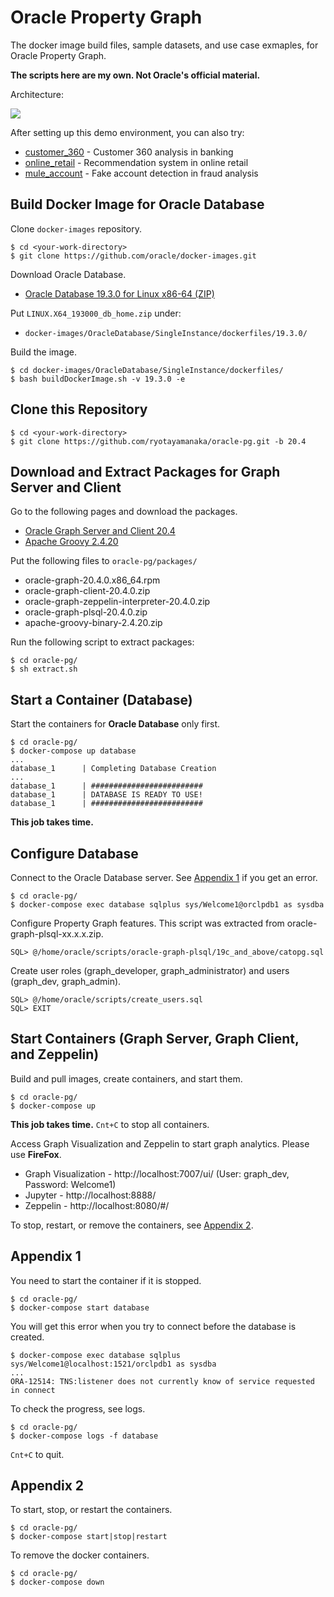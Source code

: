 # Oracle Property Graph

The docker image build files, sample datasets, and use case exmaples, for Oracle Property Graph.

**The scripts here are my own. Not Oracle's official material.**

Architecture:

![](https://user-images.githubusercontent.com/4862919/80330080-632e9a00-886e-11ea-822e-0a96e40dbbf9.jpg)

After setting up this demo environment, you can also try:

- [customer_360](./graphs/customer_360/README.md) - Customer 360 analysis in banking 
- [online_retail](./graphs/online_retail/README.md) - Recommendation system in online retail
- [mule_account](./graphs/mule_account/README.md) - Fake account detection in fraud analysis

## Build Docker Image for Oracle Database

Clone `docker-images` repository.

    $ cd <your-work-directory>
    $ git clone https://github.com/oracle/docker-images.git

Download Oracle Database.

* [Oracle Database 19.3.0 for Linux x86-64 (ZIP)](https://www.oracle.com/database/technologies/oracle-database-software-downloads.html)

Put `LINUX.X64_193000_db_home.zip` under:
* `docker-images/OracleDatabase/SingleInstance/dockerfiles/19.3.0/`

Build the image.

    $ cd docker-images/OracleDatabase/SingleInstance/dockerfiles/
    $ bash buildDockerImage.sh -v 19.3.0 -e

## Clone this Repository

    $ cd <your-work-directory>
    $ git clone https://github.com/ryotayamanaka/oracle-pg.git -b 20.4

## Download and Extract Packages for Graph Server and Client

Go to the following pages and download the packages.

* [Oracle Graph Server and Client 20.4](https://www.oracle.com/database/technologies/spatialandgraph/property-graph-features/graph-server-and-client/graph-server-and-client-downloads.html)
* [Apache Groovy 2.4.20](https://dl.bintray.com/groovy/maven/apache-groovy-binary-2.4.20.zip)

Put the following files to `oracle-pg/packages/`
 
- oracle-graph-20.4.0.x86_64.rpm
- oracle-graph-client-20.4.0.zip
- oracle-graph-zeppelin-interpreter-20.4.0.zip
- oracle-graph-plsql-20.4.0.zip
- apache-groovy-binary-2.4.20.zip

Run the following script to extract packages:

    $ cd oracle-pg/
    $ sh extract.sh

## Start a Container (Database)

Start the containers for **Oracle Database** only first.

    $ cd oracle-pg/
    $ docker-compose up database
    ...
    database_1      | Completing Database Creation
    ...
    database_1      | #########################
    database_1      | DATABASE IS READY TO USE!
    database_1      | #########################

**This job takes time.**

## Configure Database

Connect to the Oracle Database server. See [Appendix 1](#appendix-1) if you get an error.

    $ cd oracle-pg/
    $ docker-compose exec database sqlplus sys/Welcome1@orclpdb1 as sysdba

Configure Property Graph features. This script was extracted from oracle-graph-plsql-xx.x.x.zip.

    SQL> @/home/oracle/scripts/oracle-graph-plsql/19c_and_above/catopg.sql

Create user roles (graph_developer, graph_administrator) and users (graph_dev, graph_admin).

    SQL> @/home/oracle/scripts/create_users.sql
    SQL> EXIT

## Start Containers (Graph Server, Graph Client, and Zeppelin)

Build and pull images, create containers, and start them.

    $ cd oracle-pg/
    $ docker-compose up

**This job takes time.** `Cnt+C` to stop all containers.

Access Graph Visualization and Zeppelin to start graph analytics. Please use **FireFox**.

* Graph Visualization - http://localhost:7007/ui/ (User: graph_dev, Password: Welcome1)
* Jupyter - http://localhost:8888/
* Zeppelin - http://localhost:8080/#/

To stop, restart, or remove the containers, see [Appendix 2](#appendix-2).

## Appendix 1

You need to start the container if it is stopped.

    $ cd oracle-pg/
    $ docker-compose start database

You will get this error when you try to connect before the database is created.

    $ docker-compose exec database sqlplus sys/Welcome1@localhost:1521/orclpdb1 as sysdba
    ...
    ORA-12514: TNS:listener does not currently know of service requested in connect

To check the progress, see logs.

    $ cd oracle-pg/
    $ docker-compose logs -f database

`Cnt+C` to quit.

## Appendix 2

To start, stop, or restart the containers.

    $ cd oracle-pg/
    $ docker-compose start|stop|restart

To remove the docker containers.

    $ cd oracle-pg/
    $ docker-compose down
